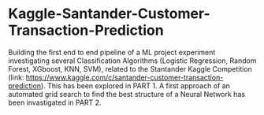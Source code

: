 # Kaggle-Santander-Customer-Transaction-Prediction


Building the first end to end pipeline of a ML project experiment investigating several Classification Algorithms (Logistic Regression, Random Forest, XGboost, KNN, SVM), related to the Stantander Kaggle Competition (link: https://www.kaggle.com/c/santander-customer-transaction-prediction). This has been explored in PART 1.
A first approach of an automated grid search to find the best structure of a Neural Network has been invastigated in PART 2.
